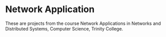 
<html>
<body>

<h1>Network Application</h1>

<p>These are projects from the course Network Applications in Networks and Distributed Systems, Computer Science, Trinity College.</p>


</body>
</html>
